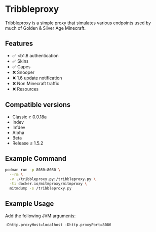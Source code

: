 # Tribbleproxy

Tribbleproxy is a simple proxy that simulates various endpoints used by much of Golden & Silver Age Minecraft.

## Features

- :white_check_mark: <b1.8 authentication
- :white_check_mark: Skins
- :white_check_mark: Capes
- :x: Snooper
- :x: 1.6 update notification
- :x: Non Minecraft traffic
- :x: Resources

## Compatible versions

- Classic &#8805; 0.0.18a
- Indev
- Infdev
- Alpha
- Beta
- Release &#8804; 1.5.2

## Example Command

```bash
podman run -p 8080:8080 \
  --rm \
  -v ./tribbleproxy.py:/tribbleproxy.py \
  -ti docker.io/mitmproxy/mitmproxy \
  mitmdump -s /tribbleproxy.py
```

## Example Usage

Add the following JVM arguments:

```
-Dhttp.proxyHost=localhost -Dhttp.proxyPort=8080
```
